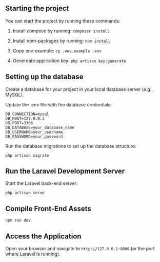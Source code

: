 ## Starting the project
<p>You can start the project by running these commands:</p>

1. Install compose by running: ```composer install```

2. Install npm-packages by running: ```npm install```

3. Copy env-example: ```cp .env.example .env```

4. Genereate application key: ```php artisan key:generate```

## Setting up the database
<p>Create a database for your project in your local database server (e.g., MySQL).</p>
<p>Update the .env file with the database credentials:</p>

```
DB_CONNECTION=mysql
DB_HOST=127.0.0.1
DB_PORT=3306
DB_DATABASE=your_database_name
DB_USERNAME=your_username
DB_PASSWORD=your_password
```

Run the database migrations to set up the database structure:
```
php artisan migrate
```

## Run the Laravel Development Server
Start the Laravel back-end server:
```
php artisan serve
```

## Compile Front-End Assets
```
npm run dev
```

## Access the Application
Open your browser and navigate to ```http://127.0.0.1:8000``` (or the port where Laravel is running).
